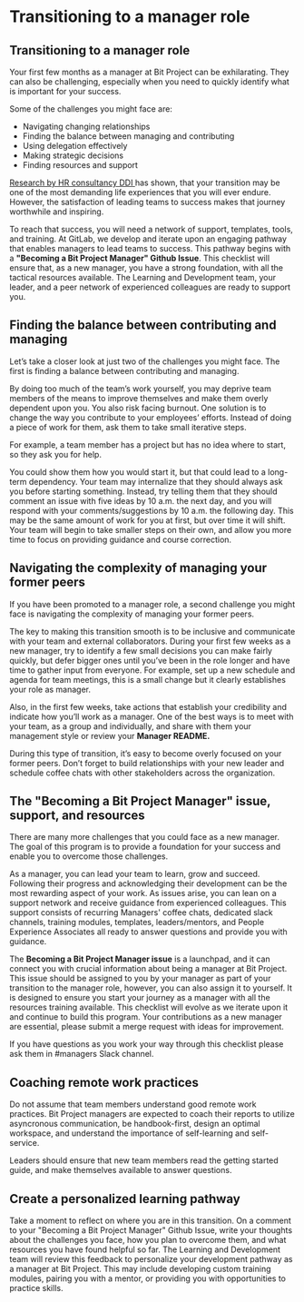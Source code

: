 # Transitioning to a manager role

## Transitioning to a manager role

Your first few months as a manager at Bit Project can be exhilarating. They can also be challenging, especially when you need to quickly identify what is important for your success.

Some of the challenges you might face are:

* Navigating changing relationships
* Finding the balance between managing and contributing
* Using delegation effectively
* Making strategic decisions
* Finding resources and support

[Research by HR consultancy DDI ](https://www.management-issues.com/news/3917/dealing-with-a-promotion-is-as-stressful-as-divorce/)has shown, that your transition may be one of the most demanding life experiences that you will ever endure. However, the satisfaction of leading teams to success makes that journey worthwhile and inspiring.

To reach that success, you will need a network of support, templates, tools, and training. At GitLab, we develop and iterate upon an engaging pathway that enables managers to lead teams to success. This pathway begins with a **"Becoming a Bit Project Manager" Github Issue**. This checklist will ensure that, as a new manager, you have a strong foundation, with all the tactical resources available. The Learning and Development team, your leader, and a peer network of experienced colleagues are ready to support you.

## **Finding the balance between contributing and managing**

Let’s take a closer look at just two of the challenges you might face. The first is finding a balance between contributing and managing.

By doing too much of the team’s work yourself, you may deprive team members of the means to improve themselves and make them overly dependent upon you. You also risk facing burnout. One solution is to change the way you contribute to your employees’ efforts. Instead of doing a piece of work for them, ask them to take small iterative steps.

For example, a team member has a project but has no idea where to start, so they ask you for help.

You could show them how you would start it, but that could lead to a long-term dependency. Your team may internalize that they should always ask you before starting something. Instead, try telling them that they should comment an issue with five ideas by 10 a.m. the next day, and you will respond with your comments/suggestions by 10 a.m. the following day. This may be the same amount of work for you at first, but over time it will shift. Your team will begin to take smaller steps on their own, and allow you more time to focus on providing guidance and course correction.

## **Navigating the complexity of managing your former peers**

If you have been promoted to a manager role, a second challenge you might face is navigating the complexity of managing your former peers.

The key to making this transition smooth is to be inclusive and communicate with your team and external collaborators. During your first few weeks as a new manager, try to identify a few small decisions you can make fairly quickly, but defer bigger ones until you’ve been in the role longer and have time to gather input from everyone. For example, set up a new schedule and agenda for team meetings, this is a small change but it clearly establishes your role as manager.

Also, in the first few weeks, take actions that establish your credibility and indicate how you’ll work as a manager. One of the best ways is to meet with your team, as a group and individually, and share with them your management style or review your **Manager README.**

During this type of transition, it’s easy to become overly focused on your former peers. Don’t forget to build relationships with your new leader and schedule coffee chats with other stakeholders across the organization.

## **The "Becoming a Bit Project Manager" issue, support, and resources**

There are many more challenges that you could face as a new manager. The goal of this program is to provide a foundation for your success and enable you to overcome those challenges.

As a manager, you can lead your team to learn, grow and succeed. Following their progress and acknowledging their development can be the most rewarding aspect of your work. As issues arise, you can lean on a support network and receive guidance from experienced colleagues. This support consists of recurring Managers' coffee chats, dedicated slack channels, training modules, templates, leaders/mentors, and People Experience Associates all ready to answer questions and provide you with guidance.

The **Becoming a Bit Project Manager issue** is a launchpad, and it can connect you with crucial information about being a manager at Bit Project. This issue should be assigned to you by your manager as part of your transition to the manager role, however, you can also assign it to yourself. It is designed to ensure you start your journey as a manager with all the resources training available. This checklist will evolve as we iterate upon it and continue to build this program. Your contributions as a new manager are essential, please submit a merge request with ideas for improvement.

If you have questions as you work your way through this checklist please ask them in \#managers Slack channel.

## **Coaching remote work practices**

Do not assume that team members understand good remote work practices. Bit Project managers are expected to coach their reports to utilize asyncronous communication, be handbook-first, design an optimal workspace, and understand the importance of self-learning and self-service.

Leaders should ensure that new team members read the getting started guide, and make themselves available to answer questions.

## **Create a personalized learning pathway**

Take a moment to reflect on where you are in this transition. On a comment to your "Becoming a Bit Project Manager" Github Issue, write your thoughts about the challenges you face, how you plan to overcome them, and what resources you have found helpful so far. The Learning and Development team will review this feedback to personalize your development pathway as a manager at Bit Project. This may include developing custom training modules, pairing you with a mentor, or providing you with opportunities to practice skills.

